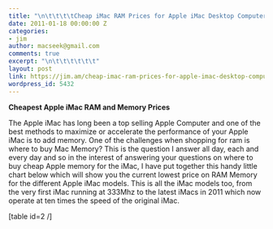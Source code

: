 ```yaml
---
title: "\n\t\t\t\tCheap iMac RAM Prices for Apple iMac Desktop Computers\t\t"
date: 2011-01-18 00:00:00 Z
categories:
- jim
author: macseek@gmail.com
comments: true
excerpt: "\n\t\t\t\t\t\t"
layout: post
link: https://jim.am/cheap-imac-ram-prices-for-apple-imac-desktop-computers/
wordpress_id: 5432
---
```


**Cheapest Apple iMac RAM and Memory Prices**




The Apple iMac has long been a top selling Apple Computer and one of the best methods to maximize or accelerate the performance of your Apple iMac is to add memory. One of the challenges when shopping for ram is where to buy Mac Memory? This is the question I answer all day, each and every day and so in the interest of answering your questions on where to buy cheap Apple memory for the iMac, I have put together this handy little chart below which will show you the current lowest price on RAM Memory for the different Apple iMac models. This is all the iMac models too, from the very first iMac running at 333Mhz to the latest iMacs in 2011 which now operate at ten times the speed of the original iMac.




[table id=2 /]


		
